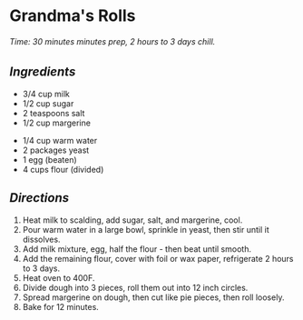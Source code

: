 # Grandma's Rolls

######  Time:  30 minutes minutes prep, 2 hours to 3 days chill.

##  *Ingredients*
- 3/4 cup milk
- 1/2 cup sugar
- 2 teaspoons salt
- 1/2 cup margerine
<!--  -->
- 1/4 cup warm water
- 2 packages yeast
- 1 egg (beaten)
- 4 cups flour (divided)

##  *Directions*
1. Heat milk to scalding, add sugar, salt, and margerine, cool.
2. Pour warm water in a large bowl, sprinkle in yeast, then stir until it dissolves.
3. Add milk mixture, egg, half the flour - then beat until smooth.
4. Add the remaining flour, cover with foil or wax paper, refrigerate 2 hours to 3 days.
5. Heat oven to 400F.
6. Divide dough into 3 pieces, roll them out into 12 inch circles.
7. Spread margerine on dough, then cut like pie pieces, then roll loosely.
8. Bake for 12 minutes.
